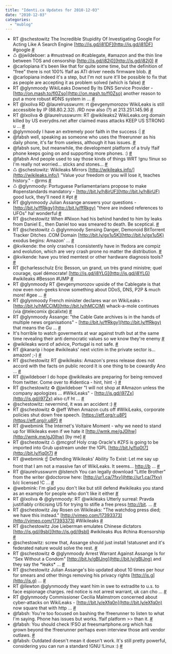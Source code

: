 ```yaml
---
title: "Identi.ca Updates for 2010-12-03"
date: "2010-12-03"
categories: 
  - "mublog"
---
```


- RT @schestowitz The Incredible Stupidity Of Investigating Google For Acting Like A Search Engine [http://is.gd/i81DF](http://is.gd/i81DF) #google [#](http://identi.ca/notice/59687674)
- ♺ @jwildeboer: a #mustread on #cablegate, #amazon and the thin line between TOS and censorship [http://is.gd/i82j0](http://is.gd/i82j0) [#](http://identi.ca/notice/59689387)
- @carlopiana it's been like that for quite some time, but the definition of "free" there is not 100% !faif as ATI driver needs firmware blob. [#](http://identi.ca/notice/59690220)
- @carlopiana indeed it's a step, but I'm not sure it'll be possible to fix that as people are accepting it as problem solved (which is false) [#](http://identi.ca/notice/59690743)
- RT @glynmoody WikiLeaks Downed By Its DNS Service Provider - [http://on.mash.to/fl0Zso](http://on.mash.to/fl0Zso) another reason to put a more robust #DNS system in ... [#](http://identi.ca/notice/59691367)
- RT @lxoliva RD @laurelrusswurm: rt @evgenymorozov WikiLeaks is still accessible by IP (88.80.2.32). /RD now also (?) at 213.251.145.96 [#](http://identi.ca/notice/59691397)
- RT @lxoliva ♻ @laurelrusswurm: RT @wikileaks2 WikiLeaks.org domain killed by US everydns.net after claimed mass attacks KEEP US STRONG u ... [#](http://identi.ca/notice/59691403)
- @glynmoody I have an extremely poor faith in the success :| [#](http://identi.ca/notice/59699236)
- @fabsh well, speaking as someone who uses the !freerunner as his daily phone, it's far from useless, although it has issues. [#](http://identi.ca/notice/59700481)
- @fabsh sure, but meanwhile, the development platform of a truly !faif phone keeps going on and supporting more phones. :) [#](http://identi.ca/notice/59700625)
- @fabsh And people used to say those kinds of things WRT !gnu !linux so I'm really not worried... sticks and stones... [#](http://identi.ca/notice/59700673)
- ♺ @schestowitz: Wikileaks Mirrors [http://wikileaks.info/](http://wikileaks.info/) “Value your freedom or you will lose it, teaches history." - @rms [#](http://identi.ca/notice/59700837)
- ♺ @glynmoody: Portuguese Parliamentarians propose to make #openstandards mandatory - [http://bit.ly/h8irUF](http://bit.ly/h8irUF) good luck, they'll need it #pt [#](http://identi.ca/notice/59700980)
- RT @glynmoody Julian Assange answers your questions - [http://bit.ly/ffRkgy](http://bit.ly/ffRkgy) "there are indeed references to UFOs" ha! wonderful [#](http://identi.ca/notice/59707172)
- RT @schestowitz When #Nixon had his behind handed to him by leaks from Daniel E., then Daniel too was smeared to death. Be sceptical. [#](http://identi.ca/notice/59707228)
- RT @schestowitz ♺ @glynmoody Sensing Danger, Demonoid BitTorrent Tracker Ditches .COM Domain [http://bit.ly/gx1u5K](http://bit.ly/gx1u5K) exodus begins: Amazon' ... [#](http://identi.ca/notice/59707244)
- @kvikende: the only crashes I consistently have in !fedora are compiz and evolution, which are very crash prone no matter the distribution. [#](http://identi.ca/notice/59707421)
- @kvikende: have you tried memtest or other hardware diagnosis tools? [#](http://identi.ca/notice/59707507)
- RT @charlesschulz Eric Besson, un grand, un très grand ministre; quel courage, quel démocrate! [http://is.gd/i8YLG](http://is.gd/i8YLG) #wikileaks #Besson #UMP [#](http://identi.ca/notice/59707725)
- RT @glynmoody RT @evgenymorozov upside of the Cablegate is that now even non-geeks know something about DDoS, DNS, P2P & much more! #gee ... [#](http://identi.ca/notice/59707773)
- RT @glynmoody French minister declares war on WikiLeaks - [http://bit.ly/hMCClM](http://bit.ly/hMCClM) whack-a-mole continues (via @telecomix @calixte) [#](http://identi.ca/notice/59708329)
- RT @glynmoody Assange: "the Cable Gate archives is in the hands of multiple news organisations" - [http://bit.ly/ffRkgy](http://bit.ly/ffRkgy) that means the Gu ... [#](http://identi.ca/notice/59708417)
- It's horrible to watch goverments at war against truth but at the same time revealing their anti democratic values so we know they're enemy [#](http://identi.ca/notice/59708984)
- @wikileaks word of advice, Portugal is not safe. [#](http://identi.ca/notice/59709032)
- RT @kanarip i hope #wikileaks' next victim in the private sector is... amazon! ;-) [#](http://identi.ca/notice/59711057)
- RT @schestowitz RT @wikileaks: Amazon's press release does not accord with the facts on public record It is one thing to be cowardly Ano ... [#](http://identi.ca/notice/59711095)
- RT @jwildeboer I do hope @wikileaks are preparing for being removed from twitter. Come over to #identica - hint, hint -) [#](http://identi.ca/notice/59711180)
- RT @schestowitz ♻ @jwildeboer "I will not shop at #Amazon unless the company apologizes ... #WikiLeaks" - [http://is.gd/i97Zx](http://is.gd/i97Zx) also c/f ht ... [#](http://identi.ca/notice/59711301)
- @schestowitz: nevermind, it was an accident :) [#](http://identi.ca/notice/59711861)
- RT @schestowitz ♻ @eff When Amazon cuts off #WikiLeaks, corporate policies shut down free speech. [https://eff.org/r.u8P](https://eff.org/r.u8P) [#](http://identi.ca/notice/59711894)
- RT @webmink The Internet's Voltaire Moment - why we need to stand up for Wikileaks even if we hate it [http://wmk.me/gJ0lhw](http://wmk.me/gJ0lhw) \[by me\] [#](http://identi.ca/notice/59711955)
- RT @schestowitz ♺ @mcgrof Holy crap Oracle's #ZFS is going to be imported into Grub upstream under the !GPL [http://bit.ly/fiq0t7](http://bit.ly/fiq0t7) [#](http://identi.ca/notice/59711957)
- RT @webmink ☝ Defending Wikileaks’ Ability To Exist: Let me say up front that I am not a massive fan of WikiLeaks. It seems... [http://b](http://b) ... [#](http://identi.ca/notice/59712062)
- RT @laurelrusswurm @lstench You can legally download "Little Brother" from the writer @doctorow here: [http://ur1.ca/7fxv](http://ur1.ca/7fxv) b/c licensed !C ... [#](http://identi.ca/notice/59712225)
- @webmink: I'm glad you don't like but still defend #wikileaks you stand as an example for people who don't like it either [#](http://identi.ca/notice/59712868)
- RT @lxoliva ♻ @glynmoody: RT @wikileaks Utterly surreal: Pravda justifiably criticising US for trying to stifle a free press [http://bit](http://bit). ... [#](http://identi.ca/notice/59714412)
- RT @schestowitz Jay Rosen on Wikileaks: "The watchdog press died; we have this instead." [http://vimeo.com/17393373](http://vimeo.com/17393373) #Wikileaks [#](http://identi.ca/notice/59716304)
- RT @schestowitz Joe Lieberman emulates Chinese dictators [http://is.gd/i9sbI](http://is.gd/i9sbI) #wikileaks #us #china #censorship [#](http://identi.ca/notice/59716326)
- @schestowitz: screw that, Assange should just install !statusnet and it's federated nature would solve the rest. [#](http://identi.ca/notice/59716996)
- RT @schestowitz ♻ @glynmoody Arrest Warrant Against Assange Is for "Sex Without a Condom" [http://bit.ly/gBIJng](http://bit.ly/gBIJng) and they say the \*leaks\* ... [#](http://identi.ca/notice/59717195)
- RT @schestowitz Julian Assange's bio updated about 10 times per hour for smears and other things removing his privacy rights [http://is.g](http://is.g) ... [#](http://identi.ca/notice/59719377)
- RT @llewton @glynmoody they want him in swe to extradite to u.s. to face espionage charges. red notice is not arrest warrant, uk can cho ... [#](http://identi.ca/notice/59719661)
- RT @glynmoody Commissioner Cecilia Malmstrom concerned about cyber-attacks on WikiLeaks - [http://bit.ly/eXfq0n](http://bit.ly/eXfq0n) now square that with http ... [#](http://identi.ca/notice/59721943)
- @fabsh: You're too focused on bashing the !freerunner to listen to what I'm saying. Phone has issues but works. !faif platform >> than it. [#](http://identi.ca/notice/59722601)
- @fabsh: You should check !FSO at freesmartphone.org which has grown beyond the !freerunner perhaps even interview those anti vendor outlaws. [#](http://identi.ca/notice/59722716)
- @fabsh: Outdated doesn't mean it doesn't work. It's still pretty powerful, considering you can run a standard !GNU !Linux :) [#](http://identi.ca/notice/59728869)
